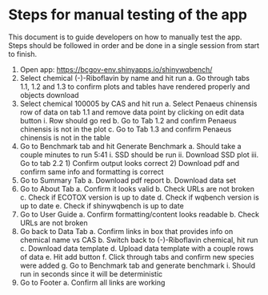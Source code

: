 # Steps for manual testing of the app

This document is to guide developers on how to manually test the app.
Steps should be followed in order and be done in a single session from start to finish. 

1. Open app: https://bcgov-env.shinyapps.io/shinywqbench/
2. Select chemical (-)-Riboflavin by name and hit run
	a. Go through tabs 1.1, 1.2 and 1.3 to confirm plots and tables have rendered properly and objects download 
3. Select chemical 100005 by CAS and hit run
	a. Select Penaeus chinensis row of data on tab 1.1 and remove data point by clicking on edit data button
		i. Row should go red
	b. Go to Tab 1.2 and confirm Penaeus chinensis is not in the plot 
	c. Go to Tab 1.3 and confirm Penaeus chinensis is not in the table
4. Go to Benchmark tab and hit Generate Benchmark
	a. Should take a couple minutes to run 5:41
		i. SSD should be run
		ii. Download SSD plot
		iii. Go to tab 2.2
			1)  Confirm output looks correct
			2) Download pdf and confirm same info and formatting is correct
5. Go to Summary Tab
	a. Download pdf report
	b. Download data set
6. Go to About Tab 
	a. Confirm it looks valid
	b. Check URLs are not broken 
	c. Check if ECOTOX version is up to date
	d. Check if wqbench version is up to date
	e. Check if shinywqbench is up to date
7. Go to User Guide
	a. Confirm formatting/content looks readable
	b. Check URLs are not broken 
8. Go back to Data Tab
	a. Confirm links in box that provides info on chemical name vs CAS
	b. Switch back to (-)-Riboflavin chemical, hit run
	c. Download data template
	d. Upload data template with a couple rows of data
	e. Hit add button
	f. Click through tabs and confirm new species were added
	g. Go to Benchmark tab and generate benchmark 
    i. Should run in seconds since it will be deterministic 
9. Go to Footer
  	a. Confirm all links are working
